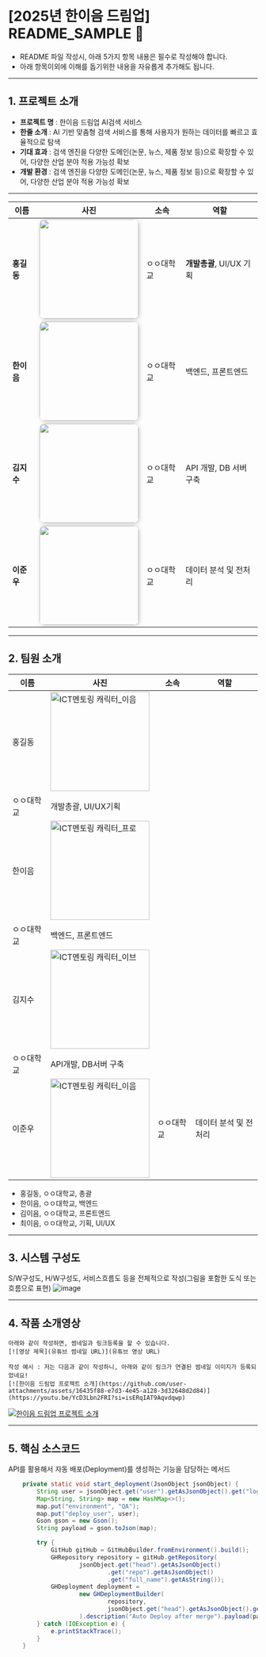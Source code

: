 # [2025년 한이음 드림업] README_SAMPLE 📝

- README 파일 작성시, 아래 5가지 항목 내용은 필수로 작성해야 합니다.
- 아래 항목이외에 이해를 돕기위한 내용을 자유롭게 추가해도 됩니다.
---

## **1. 프로젝트 소개**
- **프로젝트 명** : 한이음 드림업 AI검색 서비스
- **한줄 소개** : AI 기반 맞춤형 검색 서비스를 통해 사용자가 원하는 데이터를 빠르고 효율적으로 탐색
- **기대 효과** : 검색 엔진을 다양한 도메인(논문, 뉴스, 제품 정보 등)으로 확장할 수 있어, 다양한 산업 분야 적용 가능성 확보
- **개발 환경** : 검색 엔진을 다양한 도메인(논문, 뉴스, 제품 정보 등)으로 확장할 수 있어, 다양한 산업 분야 적용 가능성 확보

---
| 이름      | 사진                                                                                                                                                                                       | 소속    | 역할                 |
| ------- | ---------------------------------------------------------------------------------------------------------------------------------------------------------------------------------------- | ----- | ------------------ |
| **홍길동** | <img src="https://github.com/user-attachments/assets/334045b4-4c1d-41e0-9953-c078488ea76f" width="200" height="200" style="border-radius:10px; box-shadow:2px 2px 8px rgba(0,0,0,0.2);"> | ㅇㅇ대학교 | **개발총괄**, UI/UX 기획 |
| **한이음** | <img src="https://github.com/user-attachments/assets/044c022d-aefb-415e-bdc6-af4d6b0938af" width="200" height="200" style="border-radius:10px; box-shadow:2px 2px 8px rgba(0,0,0,0.2);"> | ㅇㅇ대학교 | 백엔드, 프론트엔드         |
| **김지수** | <img src="https://github.com/user-attachments/assets/69f6a559-ce87-478c-975c-dfb377996e58" width="200" height="200" style="border-radius:10px; box-shadow:2px 2px 8px rgba(0,0,0,0.2);"> | ㅇㅇ대학교 | API 개발, DB 서버 구축   |
| **이준우** | <img src="https://github.com/user-attachments/assets/334045b4-4c1d-41e0-9953-c078488ea76f" width="200" height="200" style="border-radius:10px; box-shadow:2px 2px 8px rgba(0,0,0,0.2);"> | ㅇㅇ대학교 | 데이터 분석 및 전처리       |



---
## **2. 팀원 소개**
| 이름   | 사진 | 소속 | 역할     |
|--------|------|------|----------|
| 홍길동 | <img width="200" height="200" alt="ICT멘토링 캐릭터_이음" src="https://github.com/user-attachments/assets/334045b4-4c1d-41e0-9953-c078488ea76f" />
   | ㅇㅇ대학교  | 개발총괄, UI/UX기획 |
| 한이음 | <img width="200" height="200" alt="ICT멘토링 캐릭터_프로" src="https://github.com/user-attachments/assets/044c022d-aefb-415e-bdc6-af4d6b0938af" />
   |  ㅇㅇ대학교  | 백엔드, 프론트엔드 |
| 김지수 | <img width="200" height="200" alt="ICT멘토링 캐릭터_이브" src="https://github.com/user-attachments/assets/69f6a559-ce87-478c-975c-dfb377996e58" />
  |  ㅇㅇ대학교  | API개발, DB서버 구축 |
| 이준우 | <img width="200" height="200" alt="ICT멘토링 캐릭터_이음" src="https://github.com/user-attachments/assets/334045b4-4c1d-41e0-9953-c078488ea76f" />   |  ㅇㅇ대학교  | 데이터 분석 및 전처리 |


- 홍길동, ㅇㅇ대학교, 총괄
- 한이음, ㅇㅇ대학교, 백엔드
- 김이음, ㅇㅇ대학교, 프론트엔드
- 최이음, ㅇㅇ대학교, 기획, UI/UX

---
## **3. 시스템 구성도**
S/W구성도, H/W구성도, 서비스흐름도 등을 전체적으로 작성(그림을 포함한 도식 또는 흐름으로 표현)
<img alt="image" src="https://github.com/user-attachments/assets/28fc8453-d1a0-4184-8fd0-130d93d18545" />

---
## **4. 작품 소개영상**
```
아래와 같이 작성하면, 썸네일과 링크등록을 할 수 있습니다.
[![영상 제목](유튜브 썸네일 URL)](유튜브 영상 URL)

작성 예시 : 저는 다음과 같이 작성하니, 아래와 같이 링크가 연결된 썸네일 이미지가 등록되었네요! 
[![한이음 드림업 프로젝트 소개](https://github.com/user-attachments/assets/16435f88-e7d3-4e45-a128-3d32648d2d84)](https://youtu.be/YcD3Lbn2FRI?si=isERqIAT9Aqvdqwp)
```
[![한이음 드림업 프로젝트 소개](https://github.com/user-attachments/assets/16435f88-e7d3-4e45-a128-3d32648d2d84)](https://youtu.be/YcD3Lbn2FRI?si=isERqIAT9Aqvdqwp)


---

## **5. 핵심 소스코드**
API를 활용해서 자동 배포(Deployment)를 생성하는 기능을 담당하는 메서드
```java
    private static void start_deployment(JsonObject jsonObject) {
        String user = jsonObject.get("user").getAsJsonObject().get("login").getAsString();
        Map<String, String> map = new HashMap<>();
        map.put("environment", "QA");
        map.put("deploy_user", user);
        Gson gson = new Gson();
        String payload = gson.toJson(map);

        try {
            GitHub gitHub = GitHubBuilder.fromEnvironment().build();
            GHRepository repository = gitHub.getRepository(
                    jsonObject.get("head").getAsJsonObject()
                            .get("repo").getAsJsonObject()
                            .get("full_name").getAsString());
            GHDeployment deployment =
                    new GHDeploymentBuilder(
                            repository,
                            jsonObject.get("head").getAsJsonObject().get("sha").getAsString()
                    ).description("Auto Deploy after merge").payload(payload).autoMerge(false).create();
        } catch (IOException e) {
            e.printStackTrace();
        }
    }
```
